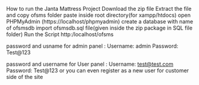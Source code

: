 How to run the Janta Mattress Project
Download the zip file
Extract the file and copy ofsms folder 
paste inside root directory(for xampp/htdocs)
open PHPMyAdmin (https://localhost/phpmyadmin)
create a database with name of ofsmsdb
import ofsmsdb.sql file(given inside the zip package in SQL file folder)
Run the Script http:/localhost/ofsms

password and usname for admin panel :
Username: admin
Password: Test@123

password and username for User panel :
Username: test@test.com
Password: Test@123
or you can even register as a new user for customer side of the site
